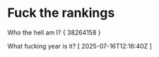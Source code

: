 # Fuck the rankings

Who the hell am I?
{ 38264158 }

What fucking year is it?
[ 2025-07-16T12:16:40Z ]
